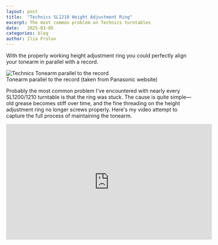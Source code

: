 ```yaml
---
layout: post
title:  "Technics SL1210 Height Adjustment Ring"
excerpt: The most common problem on Technics turntables
date:   2025-03-05
categories: blog
author: Ilia Frolov
---
```


With the properly working height adjustment ring you could perfectly align your tonearm in parallel with a record. 

<div class="blogPostImage">
<img src="/assets/technics-height-adjustment-ring/tonearm_parallel.png" alt="Technics Tonearm parallel to the record"/>
<div class="blogPostImageTitle">Tonearm parallel to the record (taken from Panasonic website)</div>
</div>

Probably the most common problem I've encountered with nearly every SL1200/1210 turntable is that the ring was stuck. The cause is quite simple—old grease becomes stiff over time, and the fine threading on the height adjustment ring no longer screws properly. Here's my video attempt to capture the full process of maintaining the tonearm.

<div class="embedded-video">
<iframe width="560" height="315" src="https://www.youtube.com/embed/xpd4BmoOFWs?si=OEYZD-2_98zZ4_IS" title="YouTube video player" frameborder="0" allow="accelerometer; autoplay; clipboard-write; encrypted-media; gyroscope; picture-in-picture; web-share" referrerpolicy="strict-origin-when-cross-origin" allowfullscreen></iframe>
</div>